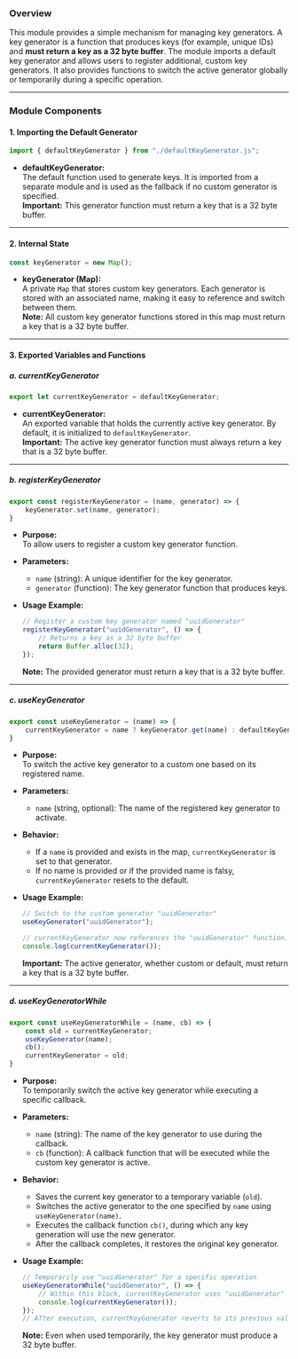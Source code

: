 ### Overview

This module provides a simple mechanism for managing key generators. A key generator is a function that produces keys (for example, unique IDs) and **must return a key as a 32 byte buffer**. The module imports a default key generator and allows users to register additional, custom key generators. It also provides functions to switch the active generator globally or temporarily during a specific operation.

---

### Module Components

#### 1. **Importing the Default Generator**

```javascript
import { defaultKeyGenerator } from "./defaultKeyGenerator.js";
```

- **defaultKeyGenerator:**  
  The default function used to generate keys. It is imported from a separate module and is used as the fallback if no custom generator is specified.  
  **Important:** This generator function must return a key that is a 32 byte buffer.

---

#### 2. **Internal State**

```javascript
const keyGenerator = new Map();
```

- **keyGenerator (Map):**  
  A private `Map` that stores custom key generators. Each generator is stored with an associated name, making it easy to reference and switch between them.  
  **Note:** All custom key generator functions stored in this map must return a key that is a 32 byte buffer.

---

#### 3. **Exported Variables and Functions**

##### **a. currentKeyGenerator**

```javascript
export let currentKeyGenerator = defaultKeyGenerator;
```

- **currentKeyGenerator:**  
  An exported variable that holds the currently active key generator. By default, it is initialized to `defaultKeyGenerator`.  
  **Important:** The active key generator function must always return a key that is a 32 byte buffer.

---

##### **b. registerKeyGenerator**

```javascript
export const registerKeyGenerator = (name, generator) => {
    keyGenerator.set(name, generator);
}
```

- **Purpose:**  
  To allow users to register a custom key generator function.

- **Parameters:**
    - `name` (string): A unique identifier for the key generator.
    - `generator` (function): The key generator function that produces keys.

- **Usage Example:**

  ```javascript
  // Register a custom key generator named "uuidGenerator"
  registerKeyGenerator("uuidGenerator", () => {
      // Returns a key as a 32 byte buffer
      return Buffer.alloc(32);
  });
  ```

  **Note:** The provided generator must return a key that is a 32 byte buffer.

---

##### **c. useKeyGenerator**

```javascript
export const useKeyGenerator = (name) => {
    currentKeyGenerator = name ? keyGenerator.get(name) : defaultKeyGenerator;
}
```

- **Purpose:**  
  To switch the active key generator to a custom one based on its registered name.

- **Parameters:**
    - `name` (string, optional): The name of the registered key generator to activate.

- **Behavior:**
    - If a `name` is provided and exists in the map, `currentKeyGenerator` is set to that generator.
    - If no name is provided or if the provided name is falsy, `currentKeyGenerator` resets to the default.

- **Usage Example:**

  ```javascript
  // Switch to the custom generator "uuidGenerator"
  useKeyGenerator("uuidGenerator");
  
  // currentKeyGenerator now references the "uuidGenerator" function.
  console.log(currentKeyGenerator());
  ```

  **Important:** The active generator, whether custom or default, must return a key that is a 32 byte buffer.

---

##### **d. useKeyGeneratorWhile**

```javascript
export const useKeyGeneratorWhile = (name, cb) => {
    const old = currentKeyGenerator;
    useKeyGenerator(name);
    cb();
    currentKeyGenerator = old;
}
```

- **Purpose:**  
  To temporarily switch the active key generator while executing a specific callback.

- **Parameters:**
    - `name` (string): The name of the key generator to use during the callback.
    - `cb` (function): A callback function that will be executed while the custom key generator is active.

- **Behavior:**
    - Saves the current key generator to a temporary variable (`old`).
    - Switches the active generator to the one specified by `name` using `useKeyGenerator(name)`.
    - Executes the callback function `cb()`, during which any key generation will use the new generator.
    - After the callback completes, it restores the original key generator.

- **Usage Example:**

  ```javascript
  // Temporarily use "uuidGenerator" for a specific operation
  useKeyGeneratorWhile("uuidGenerator", () => {
      // Within this block, currentKeyGenerator uses "uuidGenerator"
      console.log(currentKeyGenerator());
  });
  // After execution, currentKeyGenerator reverts to its previous value.
  ```

  **Note:** Even when used temporarily, the key generator must produce a 32 byte buffer.
